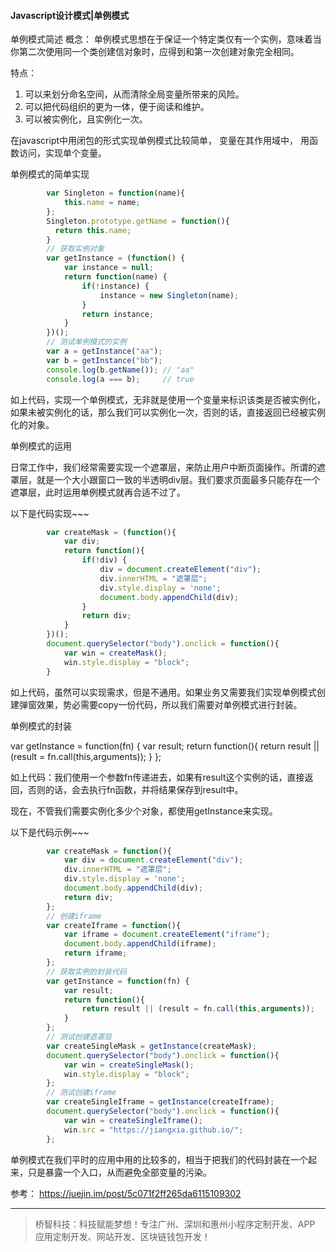 #### Javascript设计模式|单例模式

单例模式简述
概念：
单例模式思想在于保证一个特定类仅有一个实例，意味着当你第二次使用同一个类创建信对象时，应得到和第一次创建对象完全相同。

特点： 

1. 可以来划分命名空间，从而清除全局变量所带来的风险。
2. 可以把代码组织的更为一体，便于阅读和维护。
3. 可以被实例化，且实例化一次。


在javascript中用闭包的形式实现单例模式比较简单， 变量在其作用域中， 用函数访问，实现单个变量。

单例模式的简单实现


``` javascript
        var Singleton = function(name){
            this.name = name;
        };
        Singleton.prototype.getName = function(){
          return this.name;
        }
        // 获取实例对象
        var getInstance = (function() {
            var instance = null;
            return function(name) {
                if(!instance) {
                    instance = new Singleton(name);
                }
                return instance;
            }
        })();
        // 测试单例模式的实例
        var a = getInstance("aa");
        var b = getInstance("bb");
        console.log(b.getName()); // "aa"
        console.log(a === b);     // true
``` 

如上代码，实现一个单例模式，无非就是使用一个变量来标识该类是否被实例化，如果未被实例化的话，那么我们可以实例化一次，否则的话，直接返回已经被实例化的对象。

单例模式的运用

日常工作中，我们经常需要实现一个遮罩层，来防止用户中断页面操作。所谓的遮罩层，就是一个大小跟窗口一致的半透明div层。我们要求页面最多只能存在一个遮罩层，此时运用单例模式就再合适不过了。

以下是代码实现~~~
``` javascript
        var createMask = (function(){
            var div;
            return function(){
                if(!div) {
                    div = document.createElement("div");
                    div.innerHTML = "遮罩层";
                    div.style.display = 'none';
                    document.body.appendChild(div);
                }
                return div;
            }
        })();
        document.querySelector("body").onclick = function(){
            var win = createMask();
            win.style.display = "block";
        }
``` 
如上代码，虽然可以实现需求，但是不通用。如果业务又需要我们实现单例模式创建弹窗效果，势必需要copy一份代码，所以我们需要对单例模式进行封装。

单例模式的封装

var getInstance = function(fn) {
    var result;
    return function(){
        return result || (result = fn.call(this,arguments));
    }
};


如上代码：我们使用一个参数fn传递进去，如果有result这个实例的话，直接返回，否则的话，会去执行fn函数，并将结果保存到result中。

现在，不管我们需要实例化多少个对象，都使用getInstance来实现。

以下是代码示例~~~
``` javascript
        var createMask = function(){
            var div = document.createElement("div");
            div.innerHTML = "遮罩层";
            div.style.display = 'none';
            document.body.appendChild(div);
            return div;
        };
        // 创建iframe
        var createIframe = function(){
            var iframe = document.createElement("iframe");
            document.body.appendChild(iframe);
            return iframe;
        };
        // 获取实例的封装代码
        var getInstance = function(fn) {
            var result;
            return function(){
                return result || (result = fn.call(this,arguments));
            }
        };
        // 测试创建遮罩层
        var createSingleMask = getInstance(createMask);
        document.querySelector("body").onclick = function(){
            var win = createSingleMask();
            win.style.display = "block";
        };
        // 测试创建iframe
        var createSingleIframe = getInstance(createIframe);
        document.querySelector("body").onclick = function(){
            var win = createSingleIframe();
            win.src = "https://jiangxia.github.io/";
        };
``` 

单例模式在我们平时的应用中用的比较多的，相当于把我们的代码封装在一个起来，只是暴露一个入口，从而避免全部变量的污染。

参考：
https://juejin.im/post/5c071f2ff265da6115109302

---
> 桥智科技：科技赋能梦想！专注广州、深圳和惠州小程序定制开发、APP 应用定制开发、网站开发、区块链钱包开发！